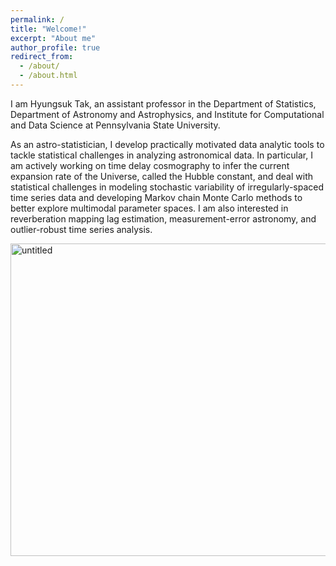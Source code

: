 ```yaml
---
permalink: /
title: "Welcome!"
excerpt: "About me"
author_profile: true
redirect_from: 
  - /about/
  - /about.html
---
```


I am Hyungsuk Tak, an assistant professor in the Department of Statistics, Department of Astronomy and Astrophysics, and Institute for Computational and Data Science at Pennsylvania State University. 

As an astro-statistician, I develop practically motivated data analytic tools to tackle statistical challenges in analyzing astronomical data. In particular, I am actively working on time delay cosmography to infer the current expansion rate of the Universe, called the Hubble constant, and deal with statistical challenges in modeling stochastic variability of irregularly-spaced time series data and developing Markov chain Monte Carlo methods to better explore multimodal parameter spaces. I am also interested in reverberation mapping lag estimation, measurement-error astronomy, and outlier-robust time series analysis.

<img src="https://hyungsuktak.github.io/images/overview.jpg" width='750' height='500' alt="untitled" class="inline"/>
